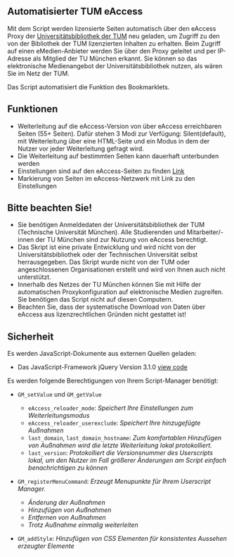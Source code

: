 ## Automatisierter TUM eAccess
Mit dem Script werden lizensierte Seiten automatisch über den eAccess Proxy der [Universitätsbibliothek der TUM](https://www.ub.tum.de/eaccess) neu geladen, um Zugriff zu den von der Bibliothek der TUM lizenzierten Inhalten zu erhalten. Beim Zugriff auf einen eMedien-Anbieter werden Sie über den Proxy geleitet und per IP-Adresse als Mitglied der TU München erkannt. Sie können so das elektronische Medienangebot der Universitätsbibliothek nutzen, als wären Sie im Netz der TUM.

Das Script automatisiert die Funktion des Bookmarklets.

## Funktionen
* Weiterleitung auf die eAccess-Version von über eAccess erreichbaren Seiten (55+ Seiten). Dafür stehen 3 Modi zur Verfügung: Silent(default), mit Weiterleitung über eine HTML-Seite und ein Modus in dem der Nutzer vor jeder Weiterleitung gefragt wird.
* Die Weiterleitung auf bestimmten Seiten kann dauerhaft unterbunden werden
* Einstellungen sind auf den eAccess-Seiten zu finden [Link](https://eaccess.ub.tum.de)
* Markierung von Seiten im eAccess-Netzwerk mit Link zu den Einstellungen

## Bitte beachten Sie!
* Sie benötigen Anmeldedaten der Universitätsbibliothek der TUM (Technische Universität München). Alle Studierenden und Mitarbeiter/-innen der TU München sind zur Nutzung von eAccess berechtigt.
* Das Skript ist eine private Entwicklung und wird nicht von der Universitätsbibliothek oder der Technischen Universität selbst herrausgegeben. Das Skript wurde nicht von der TUM oder angeschlossenen Organisationen erstellt und wird von Ihnen auch nicht unterstützt.
* Innerhalb des Netzes der TU München können Sie mit Hilfe der automatischen Proxykonfiguration auf elektronische Medien zugreifen. Sie benötigen das Script nicht auf diesen Computern.
* Beachten Sie, dass der systematische Download von Daten über eAccess aus lizenzrechtlichen Gründen nicht gestattet ist!

## Sicherheit
Es werden JavaScript-Dokumente aus externen Quellen geladen:
* Das JavaScript-Framework jQuery Version 3.1.0 [view code](https://code.jquery.com/jquery-3.1.0.min.js)

Es werden folgende Berechtigungen von Ihrem Script-Manager benötigt:
* `GM_setValue` und `GM_getValue`
  * `eAccess_reloader_mode`: *Speichert Ihre Einstellungen zum Weiterleitungsmodus*
  * `eAccess_reloader_userexclude`: *Speichert Ihre hinzugefügte Außnahmen*
  * `last_domain`, `last_domain_hostname`: *Zum komfortablen Hinzufügen von Außnahmen wird die letzte Weiterleitung lokal protokolliert.*
  * `last_version`: *Protokolliert die Versionsnummer des Userscripts lokal, um den Nutzer im Fall größerer Änderungen am Script einfach benachrichtigen zu können*

* `GM_registerMenuCommand`: *Erzeugt Menupunkte für Ihrem Userscript Manager.*
  * *Änderung der Außnahmen*
  * *Hinzufügen von Außnahmen*
  * *Entfernen von Außnahmen*
  * *Trotz Außnahme einmalig weiterleiten*

* `GM_addStyle`: *Hinzufügen von CSS Elementen für konsistentes Aussehen erzeugter Elemente*

